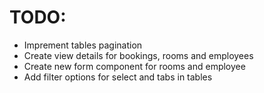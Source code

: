 # TODO:

- Imprement tables pagination
- Create view details for bookings, rooms and employees
- Create new form component for rooms and employee
- Add filter options for select and tabs in tables